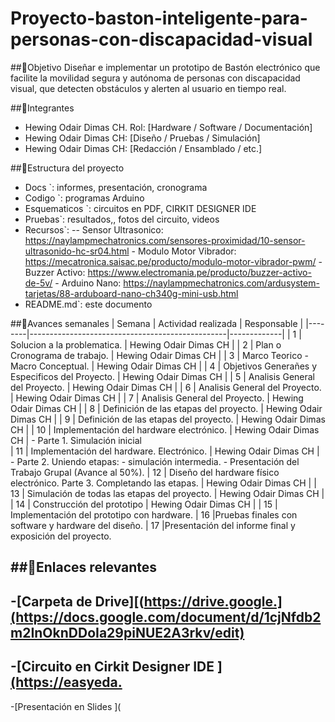 # Proyecto-baston-inteligente-para-personas-con-discapacidad-visual

##🎯Objetivo
Diseñar e implementar un prototipo de Bastón electrónico que facilite la movilidad segura y autónoma de personas con discapacidad visual, que detecten obstáculos y alerten al usuario en tiempo real.

##👥Integrantes
- Hewing Odair Dimas CH. Rol: [Hardware / Software / Documentación]
- Hewing Odair Dimas CH: [Diseño / Pruebas / Simulación]
- Hewing Odair Dimas CH: [Redacción / Ensamblado / etc.]

##📁Estructura del proyecto
- Docs `: informes, presentación, cronograma
- Codigo `: programas Arduino 
- Esquematicos `: circuitos en PDF, CIRKIT DESIGNER IDE
- Pruebas`: resultados,, fotos del circuito, videos
- Recursos`: 
-- Sensor Ultrasonico:       https://naylampmechatronics.com/sensores-proximidad/10-sensor-ultrasonido-hc-sr04.html
             - Modulo Motor Vibrador:    https://mecatronica.saisac.pe/producto/modulo-motor-vibrador-pwm/
             - Buzzer Activo:            https://www.electromania.pe/producto/buzzer-activo-de-5v/ 
             - Arduino Nano:             https://naylampmechatronics.com/ardusystem-tarjetas/88-arduboard-nano-ch340g-mini-usb.html
- README.md`: este documento

##📅Avances semanales
| Semana |       Actividad realizada                       | Responsable |
|--------|-------------------------------------------------|-------------|
| 1 | Solucion a la problematica.                          | Hewing Odair Dimas CH |
| 2 | Plan o Cronograma de trabajo.                        | Hewing Odair Dimas CH |
| 3 | Marco Teorico - Macro Conceptual.                    | Hewing Odair Dimas CH |
| 4 | Objetivos Generañes y Especificos del Proyecto.      | Hewing Odair Dimas CH |
| 5 | Analisis General del Proyecto.                       | Hewing Odair Dimas CH |
| 6 | Analisis General del Proyecto.                       | Hewing Odair Dimas CH |
| 7 | Analisis General del Proyecto.                       | Hewing Odair Dimas CH |
| 8 | Definición de las etapas del proyecto.               | Hewing Odair Dimas CH |
| 9 | Definición de las etapas del proyecto.               | Hewing Odair Dimas CH |
| 10 | Implementación del hardware electrónico.            | Hewing Odair Dimas CH |
       - Parte 1. Simulación inicial                     
| 11 | Implementación del hardware. Electrónico.           | Hewing Odair Dimas CH |
       - Parte 2. Uniendo etapas:
       - simulación intermedia.
       - Presentación del Trabajo Grupal (Avance al 50%). 
| 12 | Diseño del hardware físico electrónico.
Parte 3. Completando las etapas.                           | Hewing Odair Dimas CH |
| 13 | Simulación de todas las etapas del proyecto.        | Hewing Odair Dimas CH |
| 14 | Construcción del prototipo                          | Hewing Odair Dimas CH |
| 15 | Implementación del prototipo con hardware.
| 16 |Pruebas finales con software y hardware del diseño.
| 17 |Presentación del informe final y exposición del proyecto.

##🔗Enlaces relevantes
-
-[Carpeta de Drive][(https://drive.google.](https://docs.google.com/document/d/1cjNfdb2m2InOknDDoIa29piNUE2A3rkv/edit)
-
-[Circuito en Cirkit Designer IDE ][(https://easyeda.](https://app.cirkitdesigner.com/project/67272e73-9a4e-40c8-9393-b1d8ad5ef423)
-
-[Presentación en Slides ](
